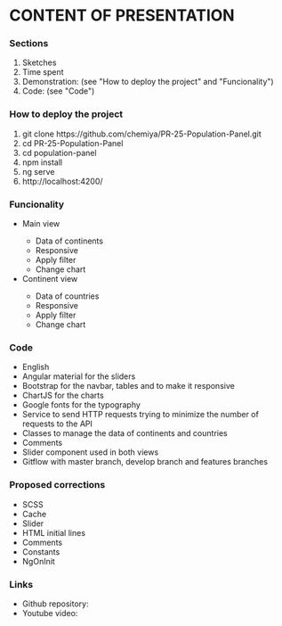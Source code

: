 <h1>CONTENT OF PRESENTATION</h1>


<h3>Sections</h3>

<ol>
<li>Sketches</li>
<li>Time spent</li>
<li>Demonstration: (see "How to deploy the project" and "Funcionality")</li>
<li>Code: (see "Code")</li>



</ol>



<h3>How to deploy the project</h3>

<ol>
<li>git clone https://github.com/chemiya/PR-25-Population-Panel.git</li>
<li>cd PR-25-Population-Panel</li>
<li>cd population-panel</li>
<li>npm install</li>
<li>ng serve</li>
<li>http://localhost:4200/</li>

</ol>


<h3>Funcionality</h1>
<ul>
<li>Main view</li>
<ul>
<li>Data of continents</li>
<li>Responsive</li>
<li>Apply filter</li>
<li>Change chart</li>
</ul>
<li>Continent view</li>
<ul>
<li>Data of countries</li>
<li>Responsive</li>
<li>Apply filter</li>
<li>Change chart</li>
</ul>
</ul>


<h3>Code</h3>
<ul>
<li>English</li>
<li>Angular material for the sliders</li>
<li>Bootstrap for the navbar, tables and to make it responsive</li>
<li>ChartJS for the charts</li>
<li>Google fonts for the typography</li>
<li>Service to send HTTP requests trying to minimize the number of requests to the API</li>
<li>Classes to manage the data of continents and countries</li>
<li>Comments</li>
<li>Slider component used in both views</li>
<li>Gitflow with master branch, develop branch and features branches</li>

</ul>


<h3>Proposed corrections</h3>
<ul>
<li>SCSS</li>
<li>Cache</li>
<li>Slider</li>
<li>HTML initial lines</li>
<li>Comments</li>
<li>Constants</li>
<li>NgOnInit</li>

</ul>



<h3>Links</h3>
<ul>
<li>Github repository:</li>
<li>Youtube video:</li>


</ul>